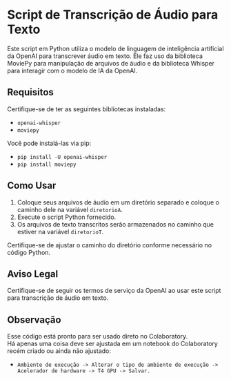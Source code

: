 # Script de Transcrição de Áudio para Texto

Este script em Python utiliza o modelo de linguagem de inteligência artificial da OpenAI para transcrever áudio em texto. Ele faz uso da biblioteca MoviePy para manipulação de arquivos de áudio e da biblioteca Whisper para interagir com o modelo de IA da OpenAI.

## Requisitos

Certifique-se de ter as seguintes bibliotecas instaladas:

- `openai-whisper`
- `moviepy`

Você pode instalá-las via pip:


- `pip install -U openai-whisper`
- `pip install moviepy`

## Como Usar

1. Coloque seus arquivos de áudio em um diretório separado e coloque o caminho dele na variável `diretorioA`.
2. Execute o script Python fornecido.
3. Os arquivos de texto transcritos serão armazenados no caminho que estiver na variável `diretorioT`.

Certifique-se de ajustar o caminho do diretório conforme necessário no código Python.

## Aviso Legal

Certifique-se de seguir os termos de serviço da OpenAI ao usar este script para transcrição de áudio em texto.

## Observação

Esse código está pronto para ser usado direto no Colaboratory.  
Há apenas uma coisa deve ser ajustada em um notebook do Colaboratory recém criado ou ainda não ajustado: 
- `Ambiente de execução -> Alterar o tipo de ambiente de execução -> Acelerador de hardware -> T4 GPU -> Salvar.`
